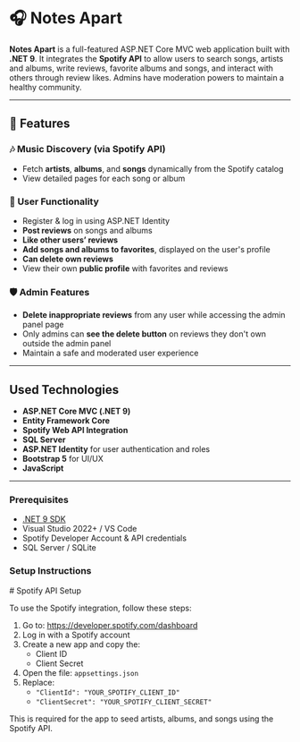 # 🎧 Notes Apart

**Notes Apart** is a full-featured ASP.NET Core MVC web application built with **.NET 9**. It integrates the **Spotify API** to allow users to search songs, artists and albums, write reviews, favorite albums and songs, and interact with others through review likes. Admins have moderation powers to maintain a healthy community.

---

## 🚀 Features

### 🎶 Music Discovery (via Spotify API)
- Fetch **artists**, **albums**, and **songs** dynamically from the Spotify catalog
- View detailed pages for each song or album

### 👤 User Functionality
- Register & log in using ASP.NET Identity
- **Post reviews** on songs and albums
- **Like other users’ reviews**
- **Add songs and albums to favorites**, displayed on the user's profile
- **Can delete own reviews**
- View their own **public profile** with favorites and reviews
  
### 🛡️ Admin Features
- **Delete inappropriate reviews** from any user while accessing the admin panel page
- Only admins can **see the delete button** on reviews they don't own outside the admin panel
- Maintain a safe and moderated user experience 

---

##  Used Technologies

- **ASP.NET Core MVC (.NET 9)**
- **Entity Framework Core**
- **Spotify Web API Integration**
- **SQL Server** 
- **ASP.NET Identity** for user authentication and roles
- **Bootstrap 5** for UI/UX
- **JavaScript**

---

###  Prerequisites

- [.NET 9 SDK](https://dotnet.microsoft.com/)
- Visual Studio 2022+ / VS Code
- Spotify Developer Account & API credentials
- SQL Server / SQLite

###  Setup Instructions

﻿# Spotify API Setup

To use the Spotify integration, follow these steps:

1. Go to: https://developer.spotify.com/dashboard
2. Log in with a Spotify account
3. Create a new app and copy the:
   - Client ID
   - Client Secret
4. Open the file: `appsettings.json`
5. Replace:
   - `"ClientId": "YOUR_SPOTIFY_CLIENT_ID"`
   - `"ClientSecret": "YOUR_SPOTIFY_CLIENT_SECRET"`

This is required for the app to seed artists, albums, and songs using the Spotify API.

